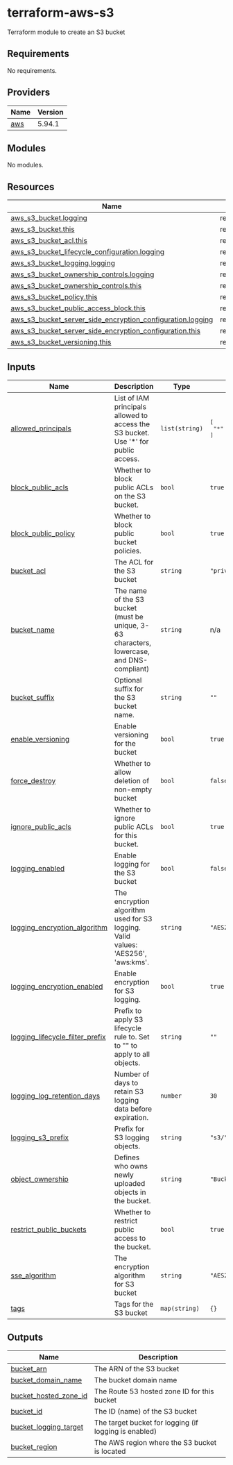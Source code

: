 # terraform-aws-s3

Terraform module to create an S3 bucket

## Requirements

No requirements.

## Providers

| Name | Version |
|------|---------|
| <a name="provider_aws"></a> [aws](#provider\_aws) | 5.94.1 |

## Modules

No modules.

## Resources

| Name | Type |
|------|------|
| [aws_s3_bucket.logging](https://registry.terraform.io/providers/hashicorp/aws/latest/docs/resources/s3_bucket) | resource |
| [aws_s3_bucket.this](https://registry.terraform.io/providers/hashicorp/aws/latest/docs/resources/s3_bucket) | resource |
| [aws_s3_bucket_acl.this](https://registry.terraform.io/providers/hashicorp/aws/latest/docs/resources/s3_bucket_acl) | resource |
| [aws_s3_bucket_lifecycle_configuration.logging](https://registry.terraform.io/providers/hashicorp/aws/latest/docs/resources/s3_bucket_lifecycle_configuration) | resource |
| [aws_s3_bucket_logging.logging](https://registry.terraform.io/providers/hashicorp/aws/latest/docs/resources/s3_bucket_logging) | resource |
| [aws_s3_bucket_ownership_controls.logging](https://registry.terraform.io/providers/hashicorp/aws/latest/docs/resources/s3_bucket_ownership_controls) | resource |
| [aws_s3_bucket_ownership_controls.this](https://registry.terraform.io/providers/hashicorp/aws/latest/docs/resources/s3_bucket_ownership_controls) | resource |
| [aws_s3_bucket_policy.this](https://registry.terraform.io/providers/hashicorp/aws/latest/docs/resources/s3_bucket_policy) | resource |
| [aws_s3_bucket_public_access_block.this](https://registry.terraform.io/providers/hashicorp/aws/latest/docs/resources/s3_bucket_public_access_block) | resource |
| [aws_s3_bucket_server_side_encryption_configuration.logging](https://registry.terraform.io/providers/hashicorp/aws/latest/docs/resources/s3_bucket_server_side_encryption_configuration) | resource |
| [aws_s3_bucket_server_side_encryption_configuration.this](https://registry.terraform.io/providers/hashicorp/aws/latest/docs/resources/s3_bucket_server_side_encryption_configuration) | resource |
| [aws_s3_bucket_versioning.this](https://registry.terraform.io/providers/hashicorp/aws/latest/docs/resources/s3_bucket_versioning) | resource |

## Inputs

| Name | Description | Type | Default | Required |
|------|-------------|------|---------|:--------:|
| <a name="input_allowed_principals"></a> [allowed\_principals](#input\_allowed\_principals) | List of IAM principals allowed to access the S3 bucket. Use '*' for public access. | `list(string)` | <pre>[<br/>  "*"<br/>]</pre> | no |
| <a name="input_block_public_acls"></a> [block\_public\_acls](#input\_block\_public\_acls) | Whether to block public ACLs on the S3 bucket. | `bool` | `true` | no |
| <a name="input_block_public_policy"></a> [block\_public\_policy](#input\_block\_public\_policy) | Whether to block public bucket policies. | `bool` | `true` | no |
| <a name="input_bucket_acl"></a> [bucket\_acl](#input\_bucket\_acl) | The ACL for the S3 bucket | `string` | `"private"` | no |
| <a name="input_bucket_name"></a> [bucket\_name](#input\_bucket\_name) | The name of the S3 bucket (must be unique, 3-63 characters, lowercase, and DNS-compliant) | `string` | n/a | yes |
| <a name="input_bucket_suffix"></a> [bucket\_suffix](#input\_bucket\_suffix) | Optional suffix for the S3 bucket name. | `string` | `""` | no |
| <a name="input_enable_versioning"></a> [enable\_versioning](#input\_enable\_versioning) | Enable versioning for the bucket | `bool` | `true` | no |
| <a name="input_force_destroy"></a> [force\_destroy](#input\_force\_destroy) | Whether to allow deletion of non-empty bucket | `bool` | `false` | no |
| <a name="input_ignore_public_acls"></a> [ignore\_public\_acls](#input\_ignore\_public\_acls) | Whether to ignore public ACLs for this bucket. | `bool` | `true` | no |
| <a name="input_logging_enabled"></a> [logging\_enabled](#input\_logging\_enabled) | Enable logging for the S3 bucket | `bool` | `false` | no |
| <a name="input_logging_encryption_algorithm"></a> [logging\_encryption\_algorithm](#input\_logging\_encryption\_algorithm) | The encryption algorithm used for S3 logging. Valid values: 'AES256', 'aws:kms'. | `string` | `"AES256"` | no |
| <a name="input_logging_encryption_enabled"></a> [logging\_encryption\_enabled](#input\_logging\_encryption\_enabled) | Enable encryption for S3 logging. | `bool` | `true` | no |
| <a name="input_logging_lifecycle_filter_prefix"></a> [logging\_lifecycle\_filter\_prefix](#input\_logging\_lifecycle\_filter\_prefix) | Prefix to apply S3 lifecycle rule to. Set to "" to apply to all objects. | `string` | `""` | no |
| <a name="input_logging_log_retention_days"></a> [logging\_log\_retention\_days](#input\_logging\_log\_retention\_days) | Number of days to retain S3 logging data before expiration. | `number` | `30` | no |
| <a name="input_logging_s3_prefix"></a> [logging\_s3\_prefix](#input\_logging\_s3\_prefix) | Prefix for S3 logging objects. | `string` | `"s3/"` | no |
| <a name="input_object_ownership"></a> [object\_ownership](#input\_object\_ownership) | Defines who owns newly uploaded objects in the bucket. | `string` | `"BucketOwnerPreferred"` | no |
| <a name="input_restrict_public_buckets"></a> [restrict\_public\_buckets](#input\_restrict\_public\_buckets) | Whether to restrict public access to the bucket. | `bool` | `true` | no |
| <a name="input_sse_algorithm"></a> [sse\_algorithm](#input\_sse\_algorithm) | The encryption algorithm for S3 bucket | `string` | `"AES256"` | no |
| <a name="input_tags"></a> [tags](#input\_tags) | Tags for the S3 bucket | `map(string)` | `{}` | no |

## Outputs

| Name | Description |
|------|-------------|
| <a name="output_bucket_arn"></a> [bucket\_arn](#output\_bucket\_arn) | The ARN of the S3 bucket |
| <a name="output_bucket_domain_name"></a> [bucket\_domain\_name](#output\_bucket\_domain\_name) | The bucket domain name |
| <a name="output_bucket_hosted_zone_id"></a> [bucket\_hosted\_zone\_id](#output\_bucket\_hosted\_zone\_id) | The Route 53 hosted zone ID for this bucket |
| <a name="output_bucket_id"></a> [bucket\_id](#output\_bucket\_id) | The ID (name) of the S3 bucket |
| <a name="output_bucket_logging_target"></a> [bucket\_logging\_target](#output\_bucket\_logging\_target) | The target bucket for logging (if logging is enabled) |
| <a name="output_bucket_region"></a> [bucket\_region](#output\_bucket\_region) | The AWS region where the S3 bucket is located |
